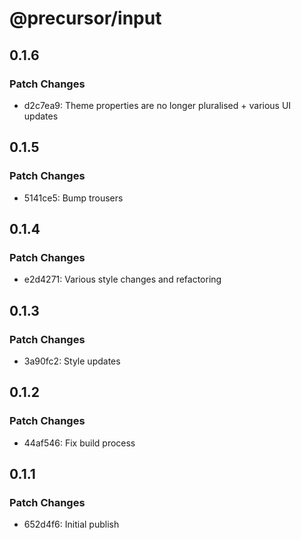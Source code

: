 # @precursor/input

## 0.1.6

### Patch Changes

-   d2c7ea9: Theme properties are no longer pluralised + various UI updates

## 0.1.5

### Patch Changes

-   5141ce5: Bump trousers

## 0.1.4

### Patch Changes

-   e2d4271: Various style changes and refactoring

## 0.1.3

### Patch Changes

-   3a90fc2: Style updates

## 0.1.2

### Patch Changes

-   44af546: Fix build process

## 0.1.1

### Patch Changes

-   652d4f6: Initial publish
